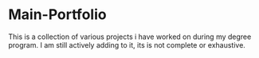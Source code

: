 # Main-Portfolio

This is a collection of various projects i have worked on during my degree program. I am still actively adding to it, its is not complete or exhaustive.
